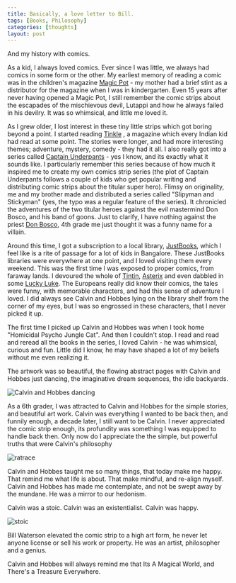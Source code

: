 ```yaml
---
title: Basically, a love letter to Bill.
tags: [Books, Philosophy]
categories: [thoughts]
layout: post
---
```

And my history with comics.

As a kid, I always loved comics. Ever since I was little, we always had comics in some form or the other. My earliest memory of reading a comic was in the children's magazine [Magic Pot](https://www.indiamags.com/magic-pot-magazine) - my mother had a brief stint as a distributor for the magazine when I was in kindergarten. Even 15 years after never having opened a Magic Pot, I still remember the comic strips about the escapades of the mischievous devil, Lutappi and how he always failed in his devilry. It was so whimsical, and little me loved it.

As I grew older, I lost interest in these tiny little strips which got boring beyond a point. I started reading [Tinkle](https://en.wikipedia.org/wiki/Tinkle) , a magazine which every Indian kid had read at some point. The stories were longer, and had more interesting themes; adventure, mystery, comedy - they had it all. I also really got into a series called [Captain Underpants](https://en.wikipedia.org/wiki/Captain_Underpants) - yes I know, and its exactly what it sounds like. I particularly remember this series because of how much it inspired me to create my own comics strip series (the plot of Captain Underpants follows a couple of kids who get popular writing and distributing comic strips about the titular super hero). Flimsy on originality, me and my brother made and distributed a series called "Slipyman and Stickyman" (yes, the typo was a regular feature of the series). It chronicled the adventures of the two titular heroes against the evil mastermind Don Bosco, and his band of goons. Just to clarify, I have nothing against the priest [Don Bosco](https://en.wikipedia.org/wiki/John_Bosco), 4th grade me just thought it was a funny name for a villain.

Around this time, I got a subscription to a local library, [JustBooks](https://en.wikipedia.org/wiki/JustBooks), which I feel like is a rite of passage for a lot of kids in Bangalore. These JustBooks libraries were everywhere at one point, and I loved visiting them every weekend. This was the first time I was exposed to proper comics, from faraway lands. I devoured the whole of [Tintin](https://en.wikipedia.org/wiki/The_Adventures_of_Tintin), [Asterix](https://en.wikipedia.org/wiki/Asterix) and even dabbled in some [Lucky Luke](https://en.wikipedia.org/wiki/Lucky_Luke). The Europeans really did know their comics, the tales were funny, with memorable characters, and had this sense of adventure I loved. I did always see Calvin and Hobbes lying on the library shelf from the corner of my eyes, but I was so engrossed in these characters, that I never picked it up. 

The first time I picked up Calvin and Hobbes was when I took home "Homicidal Psycho Jungle Cat".  And then I couldn't stop. I read and read and reread all the books in the series, I loved Calvin - he was whimsical, curious and fun. Little did I know, he may have shaped a lot of my beliefs without me even realizing it. 

The artwork was so beautiful, the flowing abstract pages with Calvin and Hobbes just dancing, the imaginative dream sequences, the idle backyards.

![Calvin and Hobbes dancing](https://64.media.tumblr.com/tumblr_mcsait2dqJ1qk7pano1_500.gif)

As a 6th grader, I was attracted to Calvin and Hobbes for the simple stories, and beautiful art work. Calvin was everything I wanted to be back then, and funnily enough, a decade later, I still want to be Calvin. I never appreciated the comic strip enough, its profundity was something I was equipped to handle back then. Only now do I appreciate the the simple, but powerful truths that were Calvin's philosophy

![ratrace](https://i.pinimg.com/originals/76/58/7a/76587a4dd7e8d3c481b12519b15558db.png)

Calvin and Hobbes taught me so many things, that today make me happy. That remind me what life is about. That make mindful, and re-align myself. Calvin and Hobbes has made me contemplate, and not be swept away by the mundane. He was a mirror to our hedonism.

Calvin was a stoic.
Calvin was an existentialist.
Calvin was happy.

![stoic](https://i.imgur.com/FTUdqGP.jpg) 

Bill Waterson elevated the comic strip to a high art form, he never let anyone license or sell his work or property. He was an artist, philosopher and a genius.

Calvin and Hobbes will always remind me that Its A Magical World, and There's a Treasure Everywhere.
